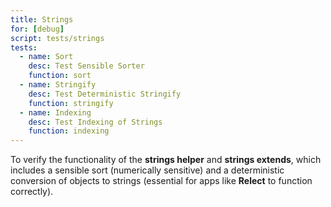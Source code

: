 ```yaml
---
title: Strings
for: [debug]
script: tests/strings
tests:
  - name: Sort
    desc: Test Sensible Sorter
    function: sort
  - name: Stringify
    desc: Test Deterministic Stringify
    function: stringify
  - name: Indexing
    desc: Test Indexing of Strings
    function: indexing
---
```

To verify the functionality of the __strings helper__ and __strings extends__, which includes a sensible sort (numerically sensitive) and a deterministic conversion of objects to strings (essential for apps like __Relect__ to function correctly).